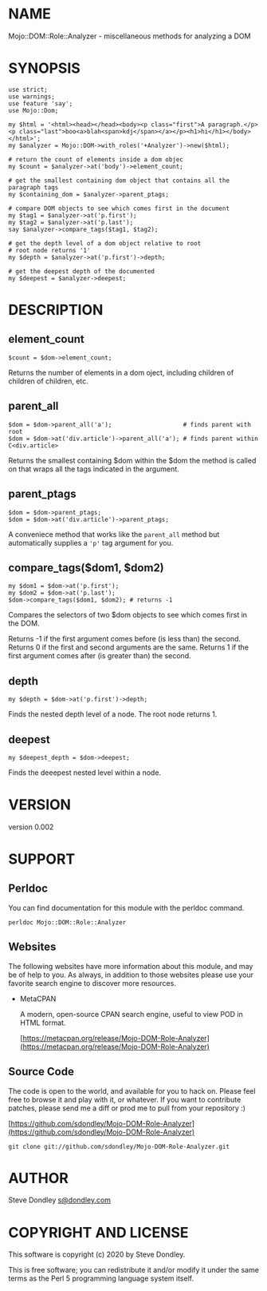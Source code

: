 # NAME

Mojo::DOM::Role::Analyzer - miscellaneous methods for analyzing a DOM

# SYNOPSIS

    use strict;
    use warnings;
    use feature 'say';
    use Mojo::Dom;

    my $html = '<html><head></head><body><p class="first">A paragraph.</p><p class="last">boo<a>blah<span>kdj</span></a></p><h1>hi</h1></body></html>';
    my $analyzer = Mojo::DOM->with_roles('+Analyzer')->new($html);

    # return the count of elements inside a dom objec
    my $count = $analyzer->at('body')->element_count;

    # get the smallest containing dom object that contains all the paragraph tags
    my $containing_dom = $analyzer->parent_ptags;

    # compare DOM objects to see which comes first in the document
    my $tag1 = $analyzer->at('p.first');
    my $tag2 = $analyzer->at('p.last');
    say $analyzer->compare_tags($tag1, $tag2);

    # get the depth level of a dom object relative to root
    # root node returns '1'
    my $depth = $analyzer->at('p.first')->depth;

    # get the deepest depth of the documented
    my $deepest = $analyzer->deepest;

# DESCRIPTION

## element\_count

    $count = $dom->element_count;

Returns the number of elements in a dom oject, including children of children of children, etc.

## parent\_all

    $dom = $dom->parent_all('a');                    # finds parent with root
    $dom = $dom->at('div.article')->parent_all('a'); # finds parent within C<div.article>

Returns the smallest containing $dom within the $dom the method is called on
that wraps all the tags indicated in the argument.

## parent\_ptags

    $dom = $dom->parent_ptags;
    $dom = $dom->at('div.article')->parent_ptags;

A conveniece method that works like the `parent_all` method but automatically supplies a
`'p'` tag argument for you.

## compare\_tags($dom1, $dom2)

    my $dom1 = $dom->at('p.first');
    my $dom2 = $dom->at('p.last');
    $dom->compare_tags($dom1, $dom2); # returns -1

Compares the selectors of two $dom objects to see which comes first in the DOM.

Returns -1 if the first argument comes before (is less than) the second.
Returns 0 if the first and second arguments are the same.
Returns 1 if the first argument comes after (is greater than) the second.

## depth

    my $depth = $dom->at('p.first')->depth;

Finds the nested depth level of a node. The root node returns 1.

## deepest

    my $deepest_depth = $dom->deepest;

Finds the deeepest nested level within a node.

# VERSION

version 0.002

# SUPPORT

## Perldoc

You can find documentation for this module with the perldoc command.

    perldoc Mojo::DOM::Role::Analyzer

## Websites

The following websites have more information about this module, and may be of help to you. As always,
in addition to those websites please use your favorite search engine to discover more resources.

- MetaCPAN

    A modern, open-source CPAN search engine, useful to view POD in HTML format.

    [https://metacpan.org/release/Mojo-DOM-Role-Analyzer](https://metacpan.org/release/Mojo-DOM-Role-Analyzer)

## Source Code

The code is open to the world, and available for you to hack on. Please feel free to browse it and play
with it, or whatever. If you want to contribute patches, please send me a diff or prod me to pull
from your repository :)

[https://github.com/sdondley/Mojo-DOM-Role-Analyzer](https://github.com/sdondley/Mojo-DOM-Role-Analyzer)

    git clone git://github.com/sdondley/Mojo-DOM-Role-Analyzer.git

# AUTHOR

Steve Dondley <s@dondley.com>

# COPYRIGHT AND LICENSE

This software is copyright (c) 2020 by Steve Dondley.

This is free software; you can redistribute it and/or modify it under
the same terms as the Perl 5 programming language system itself.
